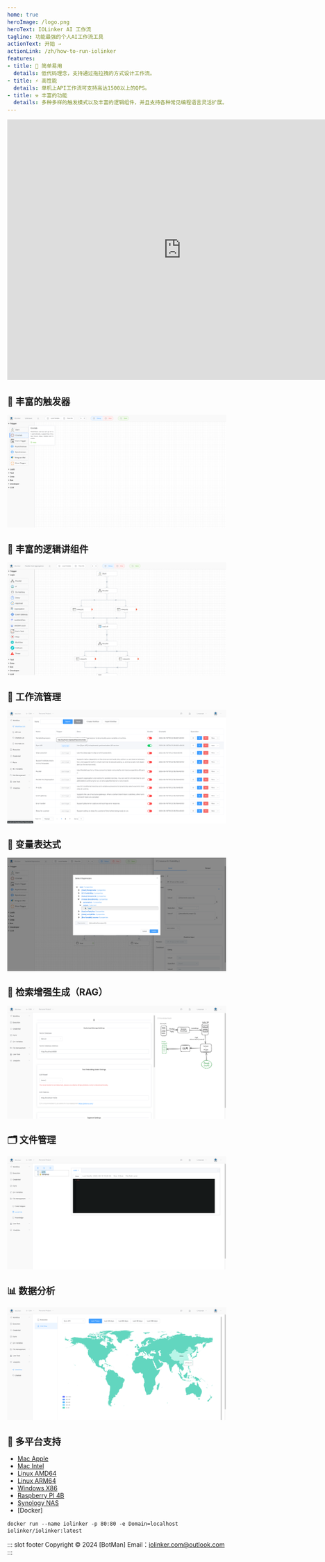 ```yaml
---
home: true
heroImage: /logo.png
heroText: IOLinker AI 工作流
tagline: 功能最强的个人AI工作流工具
actionText: 开始 →
actionLink: /zh/how-to-run-iolinker
features:
- title: 🤖 简单易用
  details: 低代码理念，支持通过拖拉拽的方式设计工作流。
- title: ⚡ 高性能
  details: 单机上API工作流可支持高达1500以上的QPS。
- title: ⚒️ 丰富的功能
  details: 多种多样的触发模式以及丰富的逻辑组件，并且支持各种常见编程语言灵活扩展。
---
```

<iframe 
    width="800" 
    height="600" 
    src="https://www.youtube.com/embed/yeeWO2zKVgA"  frameborder="0" 
    allow="accelerometer; autoplay; encrypted-media; gyroscope; picture-in-picture" 
    allowfullscreen>
</iframe>


## 🌟 丰富的触发器
![](/rich-trigger.png)

## 🌟 丰富的逻辑讲组件
![](/logic.png)

## 🌟 工作流管理
![](/workflow-management.png)

## 🌟 变量表达式
![](/variable-expression.png)

## 🌟 检索增强生成（RAG）
![](/local-knowledge.png)

## 🗂️ 文件管理
![](/file-management.png)

## 📊 数据分析
![](/data-analysis-worldmap.png)

## 🌟 多平台支持
- [Mac Apple](https://github.com/iolinker/iolinker.com/releases/download/v0.8.1/iolinker-standalone-darwin-arm64-v0.8.1.tar.gz)
- [Mac Intel](https://github.com/iolinker/iolinker.com/releases/download/v0.8.1/iolinker-standalone-darwin-amd64-v0.8.1.tar.gz)
- [Linux AMD64](https://github.com/iolinker/iolinker.com/releases/download/v0.8.1/iolinker-standalone-linux-amd64-v0.8.1.tar.gz)
- [Linux ARM64](https://github.com/iolinker/iolinker.com/releases/download/v0.8.1/iolinker-standalone-linux-amd64-v0.8.1.tar.gz)
- [Windows X86](https://github.com/iolinker/iolinker.com/releases/download/v0.8.1/iolinker-standalone-windows-amd64-v0.8.1.tar.gz)
- [Raspberry PI 4B](https://github.com/iolinker/iolinker.com/releases/download/v0.8.1/iolinker-standalone-linux-armv7-v0.8.1.tar.gz)
- [Synology NAS](https://github.com/iolinker/iolinker.com/releases/download/v0.8.1/iolinker-standalone-linux-armv7-v0.8.1.tar.gz)
- [Docker]
```
docker run --name iolinker -p 80:80 -e Domain=localhost iolinker/iolinker:latest

```

::: slot footer
Copyright © 2024 [BotMan] Email：iolinker.com@outlook.com
:::